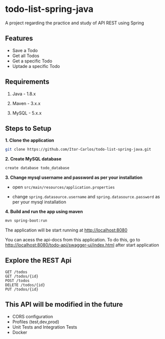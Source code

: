 # todo-list-spring-java
A project regarding the practice and study of API REST using Spring

## Features

- Save a Todo
- Get all Todos
- Get a specific Todo
- Uptade a specific Todo

## Requirements

1. Java - 1.8.x

2. Maven - 3.x.x

3. MySQL - 5.x.x

## Steps to Setup

**1. Clone the application**

```bash
git clone https://github.com/Itor-Carlos/todo-list-spring-java.git
```

**2. Create MySQL database**
```bash
create database todo_database
```

**3. Change mysql username and password as per your installation**

 + open `src/main/resources/application.properties`

 + change `spring.datasource.username` and `spring.datasource.password` as per your mysql installation


**4. Build and run the app using maven**

```bash
mvn spring-boot:run
```

The application will be start running at <http://localhost:8080>

You can acess the api-docs from this application. To do this, go to <http://localhost:8080/todo-api/swagger-ui/index.html> after start application

## Explore the REST Api

    GET /todos
    GET /todos/{id}
    POST /todos
    DELETE /todos/{id}
    PUT /todos/{id}

## This API will be modified in the future

  + CORS configuration
  + Profiles (test,dev,prod)
  + Unit Tests and Integration Tests
  + Docker
